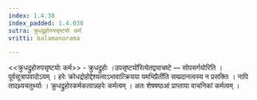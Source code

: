 ```yaml
---
index: 1.4.38
index_padded: 1.4.038
sutra: क्रुधद्रुहोरुपसृष्टयोः कर्म
vritti: balamanorama

---
```

<<क्रुधद्रुहोरुपसृष्टयोः कर्म>> - क्रुधद्रुहोः ।उपसृष्टयो॑रित्येतद्व्याचष्टे — सोपसर्गयोरिति । पूर्वसूत्रापवादोऽयम् । हरेः क्रोधद्रोहोद्देश्यत्वाऽभावात्क्रियया यमभिप्रैती॑ति सम्प्रदानत्वस्य न प्रसक्तिः । नापि तादथ्र्यचतुर्थ्याः । क्रुधद्रुहोरकर्मकत्वान्नहरेः कर्मत्वम् । अतः शेषषष्ठआं प्राप्ताया वाचनिकां कर्मत्वम् ।